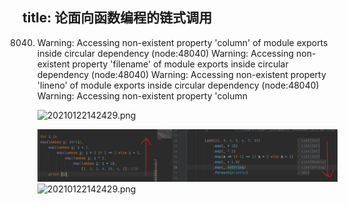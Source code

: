 title: 论面向函数编程的链式调用
---
8040) Warning: Accessing non-existent property 'column' of module exports inside circular dependency
      (node:48040) Warning: Accessing non-existent property 'filename' of module exports inside circular dependency
      (node:48040) Warning: Accessing non-existent property 'lineno' of module exports inside circular dependency
      (node:48040) Warning: Accessing non-existent property 'column

      ![20210122142429.png](test/2.png)
      
      ![20210122142429.png](论面向函数编程的链式调用/20210122142429.png)
      ![20210122142429.png](3.png)

    
